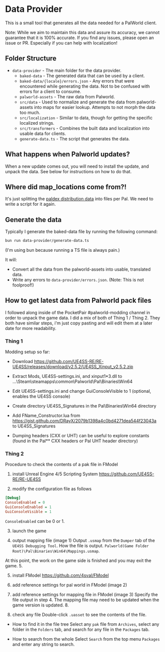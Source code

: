 # Data Provider

This is a small tool that generates all the data needed for a PalWorld client.

Note: While we aim to maintain this data and assure its accuracy, we cannot guarantee that it is 100% accurate. If you find any issues, please open an issue or PR. Especially if you can help with localization!

## Folder Structure

- `data-provider` - The main folder for the data provider.
  - `baked-data` - The generated data that can be used by a client.
  - `baked-data/{locale}/errors.json` - Any errors that were encountered while generating the data. Not to be confused with errors for a client to consume.
  - `palworld-assets` - The raw data from Palworld.
  - `src/data` - Used to normalize and generate the data from palworld-assets into maps for easier lookup. Attempts to not morph the data too much.
  - `src/localization` - Similar to data, though for getting the specific localized strings.
  - `src/transformers` - Combines the built data and localization into usable data for clients.
  - `generate-data.ts` - The script that generates the data.

## What happens when Palworld updates?

When a new update comes out, you will need to install the update, and unpack the data. See below for instructions on how to do that.

## Where did map_locations come from?!

It's just splitting the [paldex distribution data](/data-provider/palworld-assets/UI/DT_PaldexDistributionData.json) into files per Pal. We need to write a script for it again.

## Generate the data

Typically I generate the baked-data file by running the following command:

```bash
bun run data-provider/generate-data.ts
```

(I'm using bun because running a TS file is always pain.)

It will:

- Convert all the data from the palworld-assets into usable, translated data.
- Write any errors to `data-provider/errors.json`. (Note: This is not foolproof!)

## How to get latest data from Palworld pack files

I followed along inside of the PocketPair #palworld-modding channel in order to unpack the game data. I did a mix of both of Thing 1 / Thing 2. They both have similar steps, i'm just copy pasting and will edit them at a later date for more readability.

### Thing 1

Modding setup so far:

- Download https://github.com/UE4SS-RE/RE-UE4SS/releases/download/v2.5.2/UE4SS_Xinput_v2.5.2.zip

- Extract Mods, UE4SS-settings.ini, and xinput1\*3.dll to ...\Steam\steamapps\common\Palworld\Pal\Binaries\Win64

- Edit UE4SS-settings.ini and change GuiConsoleVisible to 1 (optional, enables the UE4SS console)

- Create directory UE4SS_Signatures in the Pal\Binaries\Win64 directory

- Add FName_Constructor.lua from https://gist.github.com/DRayX/2079b1398a4c0bd4271dea544f23043a to UE4SS_Signatures

- Dumping headers (CXX or UHT) can be useful to explore constants (found in the Pal\*\* CXX headers or Pal UHT header directory)

### Thing 2

Procedure to check the contents of a pak file in FModel

1. install Unreal Engine 4/5 Scripting System
   <https://github.com/UE4SS-RE/RE-UE4SS>

2. modify the configuration file as follows

```ini
[Debug]
ConsoleEnabled = 0
GuiConsoleEnabled = 1
GuiConsoleVisible = 1
```

`ConsoleEnabled` can be 0 or 1.

3. launch the game

4. output mapping file (image 1)
   Output `.usmap` from the `Dumper` tab of the `UE4SS Debugging Tool`.
   How the file is output.
   `Palworld(Game Folder Root)\Pal\Binaries\Win64\Mappings.usmap`.

At this point, the work on the game side is finished and you may exit the game. 5.

5. install FModel
   <https://github.com/4sval/FModel>

6. add reference settings for pal world in FModel (image 2)

7. add reference settings for mapping file in FModel (image 3)
   Specify the file output in step 4.
   The mapping file may need to be updated when the game version is updated. 8.

8. check any file
   Double-click `.uasset` to see the contents of the file.

- How to find it in the file tree
  Select any `pak` file from `Archives`, select any folder in the `Folders` tab, and search for any file in the `Packages` tab.

- How to search from the whole
  Select `Search` from the top menu `Packages` and enter any string to search.
